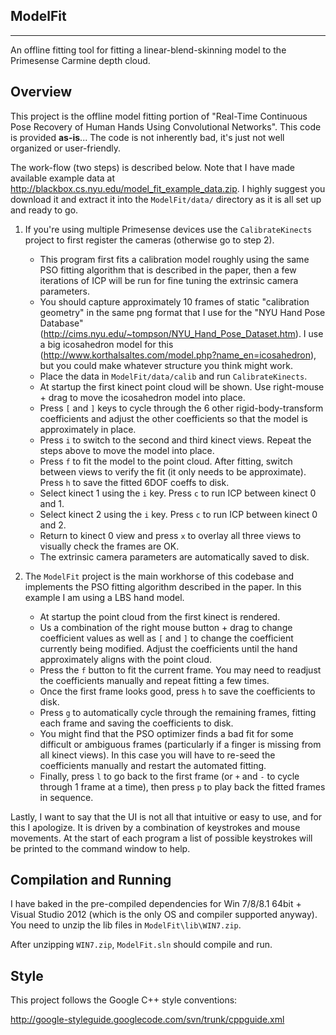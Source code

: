 **ModelFit**
---------
---------
An offline fitting tool for fitting a linear-blend-skinning model to the Primesense Carmine depth cloud.

**Overview**
--------

This project is the offline model fitting portion of "Real-Time Continuous Pose Recovery of Human Hands Using Convolutional Networks".  This code is provided **as-is**... The code is not inherently bad, it's just not well organized or user-friendly.

The work-flow (two steps) is described below.  Note that I have made available example data at <http://blackbox.cs.nyu.edu/model_fit_example_data.zip>.  I highly suggest you download it and extract it into the ```ModelFit/data/``` directory as it is all set up and ready to go.

1. If you're using multiple Primesense devices use the ```CalibrateKinects``` project to first register the cameras (otherwise go to step 2). 
    - This program first fits a calibration model roughly using the same PSO fitting algorithm that is described in the paper, then a few iterations of ICP will be run for fine tuning the extrinsic camera parameters.
    - You should capture approximately 10 frames of static "calibration geometry" in the same png format that I use for the "NYU Hand Pose Database" (<http://cims.nyu.edu/~tompson/NYU_Hand_Pose_Dataset.htm>). I use a big icosahedron model for this (<http://www.korthalsaltes.com/model.php?name_en=icosahedron>), but you could make whatever structure you think might work. 
    - Place the data in ```ModelFit/data/calib``` and run  ```CalibrateKinects```.
    - At startup the first kinect point cloud will be shown.  Use right-mouse + drag to move the icosahedron model into place.
    - Press ```[``` and ```]``` keys to cycle through the 6 other rigid-body-transform coefficients and adjust the other coefficients so that the model is approximately in place.
    - Press ```i``` to switch to the second and third kinect views.  Repeat the steps above to move the model into place.
    - Press ```f``` to fit the model to the point cloud.  After fitting, switch between views to verify the fit (it only needs to be approximate).  Press ```h``` to save the fitted 6DOF coeffs to disk.
    - Select kinect 1 using the ```i``` key.  Press ```c``` to run ICP between kinect 0 and 1.
    - Select kinect 2 using the ```i``` key.  Press ```c``` to run ICP between kinect 0 and 2.
    - Return to kinect 0 view and press ```x``` to overlay all three views to visually check the frames are OK.
    - The extrinsic camera parameters are automatically saved to disk.
    
  
2. The ```ModelFit``` project is the main workhorse of this codebase and implements the PSO fitting algorithm described in the paper.  In this example I am using a LBS hand model.
    - At startup the point cloud from the first kinect is rendered.
    - Us a combination of the right mouse button + drag to change coefficient values as well as ```[``` and ```]``` to change the coefficient currently being modified.  Adjust the coefficients until the hand approximately aligns with the point cloud.
    - Press the ```f``` button to fit the current frame.  You may need to readjust the coefficients manually and repeat fitting a few times.
    - Once the first frame looks good, press ```h``` to save the coefficients to disk.
    - Press ```g``` to automatically cycle through the remaining frames, fitting each frame and saving the coefficients to disk.
    - You might find that the PSO optimizer finds a bad fit for some difficult or ambiguous frames (particularly if a finger is missing from all kinect views).  In this case you will have to re-seed the coefficients manually and restart the automated fitting.
    - Finally, press ```l``` to go back to the first frame (or ```+``` and ```-``` to cycle through 1 frame at a time), then press ```p``` to play back the fitted frames in sequence.

Lastly, I want to say that the UI is not all that intuitive or easy to use, and for this I apologize.  It is driven by a combination of keystrokes and mouse movements.  At the start of each program a list of possible keystrokes will be printed to the command window to help.

**Compilation and Running**
---------------

I have baked in the pre-compiled dependencies for Win 7/8/8.1 64bit + Visual Studio 2012 (which is the only OS and compiler supported anyway).  You need to unzip the lib files in ```ModelFit\lib\WIN7.zip```.

After unzipping ```WIN7.zip```, ```ModelFit.sln``` should compile and run.

**Style**
---------

This project follows the Google C++ style conventions: 

<http://google-styleguide.googlecode.com/svn/trunk/cppguide.xml>
